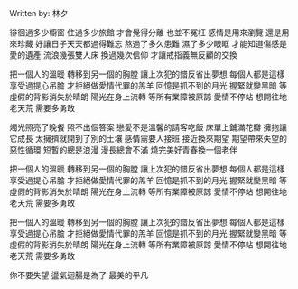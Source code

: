 
Written by: 林夕  

徘徊過多少櫥窗 住過多少旅館
才會覺得分離 也並不冤枉
感情是用來瀏覽 還是用來珍藏
好讓日子天天都過得難忘
熬過了多久患難 濕了多少眼眶
才能知道傷感是愛的遺產
流浪幾張雙人床 換過幾次信仰
才讓戒指義無反顧的交換

把一個人的溫暖 轉移到另一個的胸膛
讓上次犯的錯反省出夢想
每個人都是這樣 享受過提心吊膽
才拒絕做愛情代罪的羔羊
回憶是抓不到的月光 握緊就變黑暗
等虛假的背影消失於晴朗
陽光在身上流轉 等所有業障被原諒
愛情不停站
想開往地老天荒 需要多勇敢

燭光照亮了晚餐 照不出個答案
戀愛不是溫馨的請客吃飯
床單上鋪滿花瓣 擁抱讓它成長
太擁擠就開到了別的土壤
感情需要人接班 接近換來期望
期望帶來失望的惡性循環
短暫的總是浪漫 漫長總會不滿
燒完美好青春換一個老伴

把一個人的溫暖 轉移到另一個的胸膛
讓上次犯的錯反省出夢想
每個人都是這樣 享受過提心吊膽
才拒絕做愛情代罪的羔羊
回憶是抓不到的月光 握緊就變黑暗
等虛假的背影消失於晴朗
陽光在身上流轉 等所有業障被原諒
愛情不停站
想開往地老天荒 需要多勇敢

把一個人的溫暖 轉移到另一個的胸膛
讓上次犯的錯反省出夢想
每個人都是這樣 享受過提心吊膽
才拒絕做愛情代罪的羔羊
回憶是抓不到的月光 握緊就變黑暗
等虛假的背影消失於晴朗
陽光在身上流轉 等所有業障被原諒
愛情不停站
想開往地老天荒 需要多勇敢

你不要失望
盪氣迴腸是為了
最美的平凡


